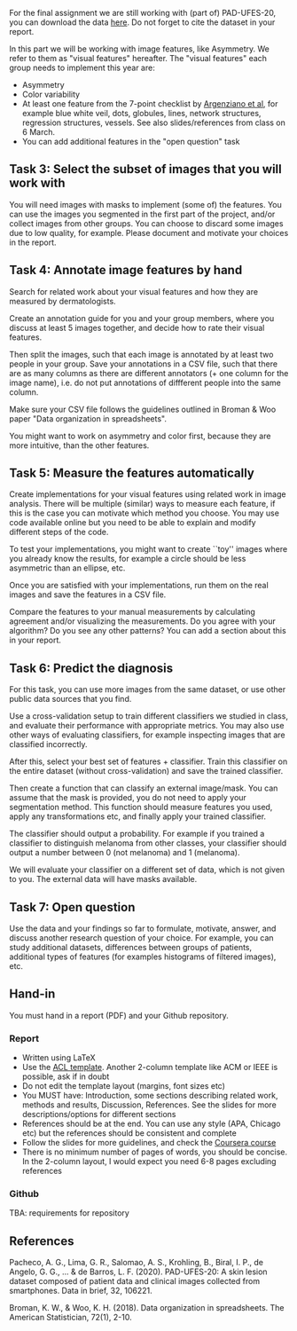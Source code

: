 For the final assignment we are still working with (part of) PAD-UFES-20, you can download the data [here](https://data.mendeley.com/datasets/zr7vgbcyr2/1). Do not forget to cite the dataset in your report. 

In this part we will be working with image features, like Asymmetry. We refer to them as "visual features" hereafter. The "visual features" each group needs to implement this year are: 

* Asymmetry
* Color variability  
* At least one feature from the 7-point checklist by [Argenziano et al](https://pubmed.ncbi.nlm.nih.gov/21175563/), for example blue white veil, dots, globules, lines, network structures, regression structures, vessels. See also slides/references from class on 6 March.
* You can add additional features in the "open question" task


## Task 3: Select the subset of images that you will work with

You will need images with masks to implement (some of) the features. You can use the images you segmented in the first part of the project, and/or collect images from other groups. You can choose to discard some images due to low quality, for example. Please document and motivate your choices in the report. 

## Task 4: Annotate image features by hand

Search for related work about your visual features and how they are measured by dermatologists. 

Create an annotation guide for you and your group members, where you discuss at least 5 images together, and decide how to rate their visual features. 

Then split the images, such that each image is annotated by at least two people in your group. Save your annotations in a CSV file, such that there are as many columns as there are different annotators (+ one column for the image name), i.e. do not put annotations of diffferent people into the same column. 

Make sure your CSV file follows the guidelines outlined in Broman & Woo paper "Data organization in spreadsheets".  

You might want to work on asymmetry and color first, because they are more intuitive, than the other features. 

## Task 5: Measure the features automatically

Create implementations for your visual features using related work in image analysis. There will be multiple (similar) ways to measure each feature, if this is the case you can motivate which method you choose. You may use code available online but you need to be able to explain and modify different steps of the code.

To test your implementations, you might want to create ``toy'' images where you already know the results, for example a circle should be less asymmetric than an ellipse, etc. 

Once you are satisfied with your implementations, run them on the real images and save the features in a CSV file. 

Compare the features to your manual measurements by calculating agreement and/or visualizing the measurements. Do you agree with your algorithm? Do you see any other patterns? You can add a section about this in your report. 


## Task 6: Predict the diagnosis

For this task, you can use more images from the same dataset, or use other public data sources that you find. 

Use a cross-validation setup to train different classifiers we studied in class, and evaluate their performance with appropriate metrics. You may also use other ways of evaluating classifiers, for example inspecting images that are classified incorrectly. 

After this, select your best set of features + classifier. Train this classifier on the entire dataset (without cross-validation) and save the trained classifier. 

Then create a function that can classify an external image/mask. You can assume that the mask is provided, you do not need to apply your segmentation method. This function should measure features you used, apply any transformations etc, and finally apply your trained classifier. 

The classifier should output a probability. For example if you trained a classifier to distinguish melanoma from other classes, your classifier should output a number between 0 (not melanoma) and 1 (melanoma). 

We will evaluate your classifier on a different set of data, which is not given to you. The external data will have masks available.


## Task 7: Open question

Use the data and your findings so far to formulate, motivate, answer, and discuss another research question of your choice. For example, you can study additional datasets, differences between groups of patients, additional types of features (for examples histograms of filtered images), etc. 


## Hand-in

You must hand in a report (PDF) and your Github repository. 

### Report

* Written using LaTeX
* Use the [ACL template](https://www.overleaf.com/latex/templates/template-for-2-columns-acl-proceedings-style/bdxxrbqzsmpv). Another 2-column template like ACM or IEEE is possible, ask if in doubt
* Do not edit the template layout (margins, font sizes etc)
* You MUST have: Introduction, some sections describing related work, methods and results, Discussion, References. See the slides for more descriptions/options for different sections
* References should be at the end. You can use any style (APA, Chicago etc) but the references should be consistent and complete
* Follow the slides for more guidelines, and check the [Coursera course](https://www.coursera.org/learn/sciwrite)
* There is no minimum number of pages of words, you should be concise. In the 2-column layout, I would expect you need 6-8 pages excluding references
  

  
### Github

TBA: requirements for repository


## References

Pacheco, A. G., Lima, G. R., Salomao, A. S., Krohling, B., Biral, I. P., de Angelo, G. G., ... & de Barros, L. F. (2020). PAD-UFES-20: A skin lesion dataset composed of patient data and clinical images collected from smartphones. Data in brief, 32, 106221.

Broman, K. W., & Woo, K. H. (2018). Data organization in spreadsheets. The American Statistician, 72(1), 2-10.
